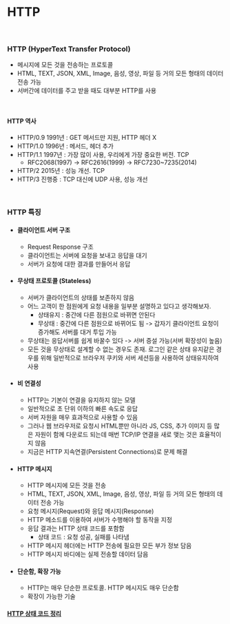 # HTTP

<br>

### HTTP (HyperText Transfer Protocol)
- 메시지에 모든 것을 전송하는 프로토콜
- HTML, TEXT, JSON, XML, Image, 음성, 영상, 파일 등 거의 모든 형태의 데이터 전송 가능
- 서버간에 데이터를 주고 받을 때도 대부분 HTTP를 사용

<br>

#### HTTP 역사
- HTTP/0.9 1991년 : GET 메서드만 지원, HTTP 헤더 X
- HTTP/1.0 1996년 : 메서드, 헤더 추가
- HTTP/1.1 1997년 : 가장 많이 사용, 우리에게 가장 중요한 버전. TCP
    - RFC2068(1997) -> RFC2616(1999) -> RFC7230~7235(2014)
- HTTP/2 2015년 : 성능 개선. TCP
- HTTP/3 진행중 : TCP 대신에 UDP 사용, 성능 개선

<br>

### HTTP 특징
- #### 클라이언트 서버 구조
    - Request Response 구조
    - 클라이언트는 서버에 요청을 보내고 응답을 대기
    - 서버가 요청에 대한 결과를 만들어서 응답
- #### 무상태 프로토콜 (Stateless)
    - 서버가 클라이언트의 상태를 보존하지 않음
    - 어느 고객이 한 점원에게 요청 내용을 일부분 설명하고 있다고 생각해보자. 
        - 상태유지 : 중간에 다른 점원으로 바뀌면 안된다
        - 무상태 : 중간에 다른 점원으로 바뀌어도 됨 -> 갑자기 클라이언트 요청이 증가해도 서버를 대거 투입 가능
    - 무상태는 응답서버를 쉽게 바꿀수 있다 -> 서버 증설 가능(서버 확장성이 높음)
    - 모든 것을 무상태로 설계할 수 없는 경우도 존재. 로그인 같은 상태 유지같은 경우를 위해 일반적으로 브라우저 쿠키와 서버 세션등을 사용하여 상태유지하여 사용
- #### 비 연결성
    - HTTP는 기본이 연결을 유지하지 않는 모델
    - 일반적으로 초 단위 이하의 빠른 속도로 응답
    - 서버 자원을 매우 효과적으로 사용할 수 있음
    - 그러나 웹 브라우저로 요청시 HTML뿐만 아니라 JS, CSS, 추가 이미지 등 많은 자원이 함께 다운로드 되는데 매번 TCP/IP 연결을 새로 맺는 것은 효율적이지 않음
    - 지금은 HTTP 지속연결(Persistent Connections)로 문제 해결
- #### HTTP 메시지
    - HTTP 메시지에 모든 것을 전송
    - HTML, TEXT, JSON, XML, Image, 음성, 영상, 파일 등 거의 모든 형태의 데이터 전송 가능
    - 요청 메시지(Request)와 응답 메시지(Response)
    - HTTP 메소드를 이용하여 서버가 수행해야 할 동작을 지정
    - 응답 결과는 HTTP 상태 코드를 포함함 
        - 상태 코드 : 요청 성공, 실패를 나타냄
    - HTTP 메시지 헤더에는 HTTP 전송에 필요한 모든 부가 정보 담음
    - HTTP 메시지 바디에는 실제 전송할 데이터 담음
- #### 단순함, 확장 가능
    - HTTP는 매우 단순한 프로토콜. HTTP 메시지도 매우 단순함
    - 확장이 가능한 기술

#### [HTTP 상태 코드 정리](../../../../CS-topic/network/IP-TCP-UDP-HTTP.md)